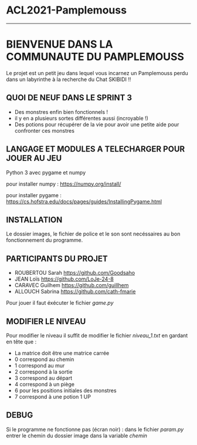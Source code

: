 # ACL2021-Pamplemouss
***

# **BIENVENUE DANS LA COMMUNAUTE DU PAMPLEMOUSS**

Le projet est un petit jeu dans lequel vous incarnez un Pamplemouss perdu dans un labyrinthe à la recherche du Chat SKIBIDI !!

## QUOI DE NEUF DANS LE SPRINT 3

* Des monstres enfin bien fonctionnels !
* il y en a plusieurs sortes différentes aussi (incroyable !)
* Des potions pour récupérer de la vie pour avoir une petite aide pour confronter ces monstres

## LANGAGE ET MODULES A TELECHARGER POUR JOUER AU JEU

Python 3 avec pygame et numpy

pour installer numpy : 
https://numpy.org/install/

pour installer pygame :
https://cs.hofstra.edu/docs/pages/guides/InstallingPygame.html

## INSTALLATION

Le dossier images, le fichier de police et le son sont necéssaires au bon fonctionnement du programme.


## PARTICIPANTS DU PROJET

* ROUBERTOU Sarah  https://github.com/Goodsaho
* JEAN Loïs        https://github.com/LoJe-24-8
* CARAVEC Guilhem  https://github.com/guillhem
* ALLOUCH Sabrina  https://github.com/cath-fmarie


Pour jouer il faut éxécuter le fichier _game.py_

## MODIFIER LE NIVEAU

Pour modifier le niveau il suffit de modifier le fichier _niveau_1.txt_ en gardant en tête que :
* La matrice doit être une matrice carrée
* 0 correspond au chemin
* 1 correspond au mur
* 2 correspond à la sortie
* 3 correspond au départ
* 4 correspond à un piège
* 6 pour les positions initiales des monstres
* 7 correspond à une potion 1 UP


## DEBUG

Si le programme ne fonctionne pas (écran noir) :
		dans le fichier _param.py_ entrer le chemin du dossier image dans la variable _chemin_

